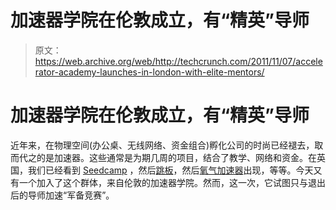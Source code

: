 # 加速器学院在伦敦成立，有“精英”导师 

> 原文：<https://web.archive.org/web/http://techcrunch.com/2011/11/07/accelerator-academy-launches-in-london-with-elite-mentors/>

# 加速器学院在伦敦成立，有“精英”导师

近年来，在物理空间(办公桌、无线网络、资金组合)孵化公司的时尚已经褪去，取而代之的是加速器。这些通常是为期几周的项目，结合了教学、网络和资金。在英国，我们已经看到 [Seedcamp](https://web.archive.org/web/20230203064654/http://seedcamp.com/) ，然后[跳板](https://web.archive.org/web/20230203064654/http://springboard.com/)，然后[氧气加速器](https://web.archive.org/web/20230203064654/http://oxygenaccelerator.com/)出现，等等。今天又有一个加入了这个群体，来自伦敦的加速器学院。然而，这一次，它试图只与退出后的导师加速“军备竞赛”。